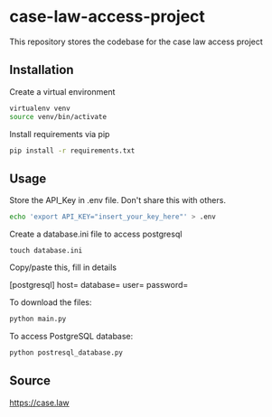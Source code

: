 # case-law-access-project

This repository stores the codebase for the case law access project

## Installation

Create a virtual environment
```bash
virtualenv venv
source venv/bin/activate
```

Install requirements via pip
```bash
pip install -r requirements.txt
```

## Usage

Store the API_Key in .env file. Don't share this with others.

```bash
echo 'export API_KEY="insert_your_key_here"' > .env
```

Create a database.ini file to access postgresql
```
touch database.ini
```

Copy/paste this, fill in details

[postgresql]
host=
database=
user=
password=

To download the files:
```python
python main.py
```

To access PostgreSQL database:
```python
python postresql_database.py
```


## Source
https://case.law
